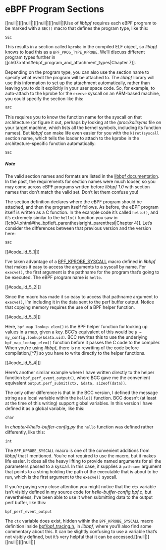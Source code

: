 # eBPF Program Sections

[[null|]][[null|]][[null|]][[null|]]Use of _libbpf_ requires each eBPF program to be marked with a `SEC()` macro that defines the program type, like this:

    SEC

This results in a section called `kprobe` in the compiled ELF object, so _libbpf_ knows to load this as a `BPF_PROG_TYPE_KPROBE`. We’ll discuss different program types further in [[ch07.xhtml#ebpf_program_and_attachment_types|Chapter 7]].

Depending on the program type, you can also use the section name to specify what event the program will be attached to. The _libbpf_ library will use this information to set up the attachment automatically, rather than leaving you to do it explicitly in your user space code. So, for example, to auto-attach to the kprobe for the `execve` syscall on an ARM-based machine, you could specify the section like this:

    SEC

This requires you to know the function name for the syscall on that architecture (or figure it out, perhaps by looking at the _/proc/kallsyms_ file on your target machine, which lists all the kernel symbols, including its function names). But _libbpf_ can make life even easier for you with the `k(ret)syscall` section name, which tells the loader to attach to the kprobe in the architecture-specific function automatically:

    SEC

##### Note

The valid section names and formats are listed in the [libbpf documentation](https://oreil.ly/FhHrm). In the past, the requirements for section names were much looser, so you may come across eBPF programs written before _libbpf 1.0_ with section names that don’t match the valid set. Don’t let them confuse you!

The section definition declares where the eBPF program should be attached, and then the program itself follows. As before, the eBPF program itself is written as a C function. In the example code it’s called `hello()`, and it’s extremely similar to the `hello()` function you saw in [[ch04.xhtml#the_bpfleft_parenthesisright_parenthesi|Chapter 4]]. Let’s consider the differences between that previous version and the version here:

    SEC

[[#code_id_5_1|]]

I’ve taken advantage of a [BPF_KPROBE_SYSCALL](https://oreil.ly/pgI1B) macro defined in _libbpf_ that makes it easy to access the arguments to a syscall by name. For `execve()`, the first argument is the pathname for the program that’s going to be executed. The eBPF program name is `hello`.

[[#code_id_5_2|]]

Since the macro has made it so easy to access that pathname argument to `execve()`, I’m including it in the data sent to the perf buffer output. Notice that copying memory requires the use of a BPF helper function.

[[#code_id_5_3|]]

Here, `bpf_map_lookup_elem()` is the BPF helper function for looking up values in a map, given a key. BCC’s equivalent of this would be `p = my_config.lookup(&data.uid)`. BCC rewrites this to use the underlying `bpf_map_lookup_elem()` function before it passes the C code to the compiler. When you’re using _libbpf_, there is no rewriting of the code before compilation,[^7] so you have to write directly to the helper functions.

[[#code_id_5_4|]]

Here’s another similar example where I have written directly to the helper function `bpf_perf_event_output()`, where BCC gave me the convenient equivalent `output.perf_submit(ctx, &data, sizeof(data))`.

The only other difference is that in the BCC version, I defined the message string as a local variable within the `hello()` function. BCC doesn’t (at least at the time of this writing) support global variables. In this version I have defined it as a global variable, like this:

    char

In _chapter4/hello-buffer-config.py_ the `hello` function was defined rather differently, like this:

    int

The `BPF_KPROBE_SYSCALL` macro is one of the convenient additions from _libbpf_ that I mentioned. You’re not required to use the macro, but it makes life easier. It does all the heavy lifting to provide named arguments for all the parameters passed to a syscall. In this case, it supplies a `pathname` argument that points to a string holding the path of the executable that is about to be run, which is the first argument to the `execve()` syscall.

If you’re paying very close attention you might notice that the `ctx` variable isn’t visibly defined in my source code for _hello-buffer-config.bpf.c_, but nevertheless, I’ve been able to use it when submitting data to the output perf buffer, like this:

    bpf_perf_event_output

The `ctx` variable does exist, hidden within the `BPF_KPROBE_SYSCALL` macro definition inside [bpf/bpf_tracing.h](https://oreil.ly/pgI1B), in _libbpf_, where you’ll also find some commentary about this. It can be slightly confusing to use a variable that’s not visibly defined, but it’s very helpful that it can be accessed.[[null|]][[null|]][[null|]]